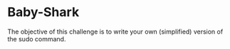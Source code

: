 # Baby-Shark
The objective of this challenge is to write your own (simplified) version of the sudo command.
